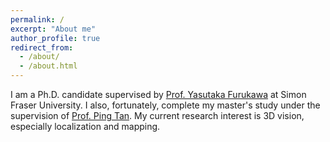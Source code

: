 ```yaml
---
permalink: /
excerpt: "About me"
author_profile: true
redirect_from: 
  - /about/
  - /about.html
---
```


I am a Ph.D. candidate supervised by [Prof. Yasutaka Furukawa](https://www.cs.sfu.ca/~furukawa/) at Simon Fraser University. I also, fortunately, complete my master's study under the supervision of [Prof. Ping Tan](https://www.cs.sfu.ca/~pingtan/). My current research interest is 3D vision, especially localization and mapping.
